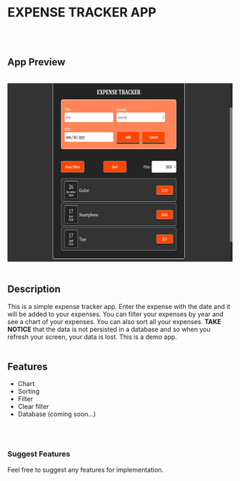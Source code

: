 # EXPENSE TRACKER APP

</br>
</br>

<h2>App Preview</h2>
</br>
<img src='./public/assets/expense_tracker.jpg' height='400px'  >
</br>
</br>
<h2>Description</h2>
This is a simple expense tracker app. Enter the expense with the date and it will be added to your expenses. You can filter your expenses by year and see a chart of your expenses. You can also sort all your expenses. <b>TAKE NOTICE</b>
that the data is not persisted in a database and so when you refresh your screen, your data is lost. This is a demo app.
</br>
</br>
<h2>Features</h2>
<ul>
    <li>Chart</li>
    <li>Sorting</li>
    <li>Filter</li>
    <li>Clear filter</li>
    <li>Database (coming soon...) </li>
</ul>

</br>
</br>
<h3>Suggest Features</h3>
Feel free to suggest any features for implementation.
